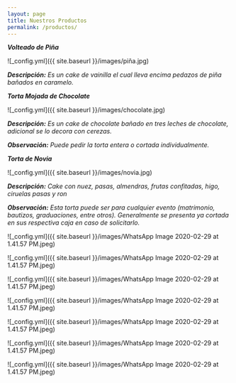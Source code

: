 ```yaml
---
layout: page
title: Nuestros Productos 
permalink: /productos/
---
```


___Volteado de Piña___

![_config.yml]({{ site.baseurl }}/images/piña.jpg)

___Descripción:___ _Es un cake de vainilla el cual lleva encima pedazos de piña bañados en caramelo._  



___Torta Mojada de Chocolate___

![_config.yml]({{ site.baseurl }}/images/chocolate.jpg)

___Descripción:___ _Es un cake de chocolate bañado en tres leches de chocolate, adicional se lo decora con cerezas._ 

___Observación:___ _Puede pedir la torta entera o cortada individualmente._



___Torta de Novia___

![_config.yml]({{ site.baseurl }}/images/novia.jpg)

___Descripción:___ _Cake con nuez, pasas, almendras, frutas confitadas, higo, ciruelas pasas y ron_

___Observación:___ _Esta torta puede ser para cualquier evento (matrimonio, bautizos, graduaciones, entre otros). Generalmente se presenta ya cortada en sus respectiva caja en caso de solicitarlo._ 

![_config.yml]({{ site.baseurl }}/images/WhatsApp Image 2020-02-29 at 1.41.57 PM.jpeg)


![_config.yml]({{ site.baseurl }}/images/WhatsApp Image 2020-02-29 at 1.41.57 PM.jpeg)


![_config.yml]({{ site.baseurl }}/images/WhatsApp Image 2020-02-29 at 1.41.57 PM.jpeg)


![_config.yml]({{ site.baseurl }}/images/WhatsApp Image 2020-02-29 at 1.41.57 PM.jpeg)


![_config.yml]({{ site.baseurl }}/images/WhatsApp Image 2020-02-29 at 1.41.57 PM.jpeg)


![_config.yml]({{ site.baseurl }}/images/WhatsApp Image 2020-02-29 at 1.41.57 PM.jpeg)


![_config.yml]({{ site.baseurl }}/images/WhatsApp Image 2020-02-29 at 1.41.57 PM.jpeg)

